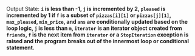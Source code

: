 Output State: **`i` is less than -1, `j` is incremented by 2, `pleased` is incremented by 1 if `f` is a subset of `pizzas[i][1]` or `pizzas[j][1]`, `max_pleased`, `min_price`, and `ans` are conditionally updated based on the loop logic, `j` is less than `m`, `iterator` is an iterator object created from `friends`, `f` is the next item from `iterator` or a `StopIteration` exception is raised and the program breaks out of the innermost loop or conditional statement.**
